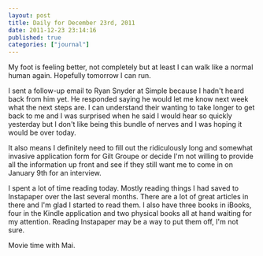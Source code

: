 ```yaml
---
layout: post
title: Daily for December 23rd, 2011
date: 2011-12-23 23:14:16
published: true
categories: ["journal"]
---
```

 
My foot is feeling better, not completely but at least I can walk like a normal human again. Hopefully tomorrow I can run.

I sent a follow-up email to Ryan Snyder at Simple because I hadn't heard back from him yet. He responded saying he would let me know next week what the next steps are. I can understand their wanting to take longer to get back to me and I was surprised when he said I would hear so quickly yesterday but I don't like being this bundle of nerves and I was hoping it would be over today.

It also means I definitely need to fill out the ridiculously long and somewhat invasive application form for Gilt Groupe or decide I'm not willing to provide all the information up front and see if they still want me to come in on January 9th for an interview.

I spent a lot of time reading today. Mostly reading things I had saved to Instapaper over the last several months. There are a lot of great articles in there and I'm glad I started to read them. I also have three books in iBooks, four in the Kindle application and two physical books all at hand waiting for my attention. Reading Instapaper may be a way to put them off, I'm not sure.

Movie time with Mai.
